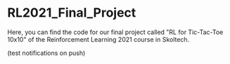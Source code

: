 # RL2021_Final_Project
Here, you can find the code for our final project called "RL for Tic-Tac-Toe 10x10" of the Reinforcement Learning 2021 course in Skoltech.

(test notifications on push)

